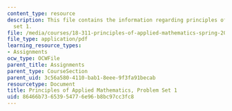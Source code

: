 ```yaml
---
content_type: resource
description: This file contains the information regarding principles of applied mathematics,problem
  set 1.
file: /media/courses/18-311-principles-of-applied-mathematics-spring-2014/86466b73653954776e96b8bc97cc3fc8_MIT18_311S14_ProblemSet1.pdf
file_type: application/pdf
learning_resource_types:
- Assignments
ocw_type: OCWFile
parent_title: Assignments
parent_type: CourseSection
parent_uid: 3c56a580-4110-bab1-8eee-9f3fa91becab
resourcetype: Document
title: Principles of Applied Mathematics, Problem Set 1
uid: 86466b73-6539-5477-6e96-b8bc97cc3fc8
---
```

